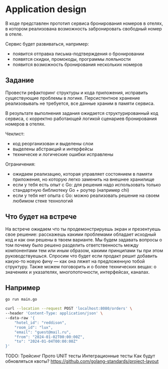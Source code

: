 # Application design

В коде представлен прототип сервиса бронирования номеров в отелях,
в котором реализована возможность забронировать свободный номер в отеле.

Сервис будет развиваться, например:

- появится отправка письма-подтверждения о бронировании
- появятся скидки, промокоды, программы лояльности
- появится возможность бронирования нескольких номеров

## Задание

Провести рефакторинг структуры и кода приложения, исправить существующие
проблемы в логике. Персистентное хранение реализовывать не требуется,
все данные храним в памяти сервиса.

В результате выполнения задания ожидается структурированный код сервиса,
с корректно работающей логикой сценариев бронирования номеров в отелях.

Чеклист:

- код реорганизован и выделены слои
- выделены абстракций и интерфейсы
- техническе и логические ошибки исправлены

Ограничения:

- ожидаем реализацию, которая управляет состоянием в памяти приложения,
 но которую легко заменить на внешнее хранилище
- если у тебя есть опыт с Go: для решения надо использовать только
 стандартную библиотеку Go + роутер (например chi)
- если у тебя нет опыта с Go: можно реализовать решение на своем
 любимом стеке технологий

## Что будет на встрече

На встрече ожидаем что ты продемонстрируешь экран и презентуешь свое решение:
расскажешь какими проблемами обладает исходный код и как они решены в твоем варианте.
Мы будем задавать вопросы о том почему было решено разделить ответственность между
компонентами тем или иным образом, какими принципами ты при этом руководствуешься.
Спросим что будет если продакт решит добавить какую-то новую фичу — как она ляжет
на предложенную тобой структуру. Также можем поговорить и о более технических вещах:
о значениях и указателях, многопоточности, интерфейсах, каналах.

## Например

```sh
go run main.go
```

```sh
curl --location --request POST 'localhost:8080/orders' \
--header 'Content-Type: application/json' \
--data-raw '{
    "hotel_id": "reddison",
    "room_id": "lux",
    "email": "guest@mail.ru",
    "from": "2024-01-02T00:00:00Z",
    "to": "2024-01-04T00:00:00Z"
}'
```

TODO:
Трейсинг
Прото
UNIT тесты
Интеграционные тесты
Как будут обновляться квоты?
https://github.com/golang-standards/project-layout

